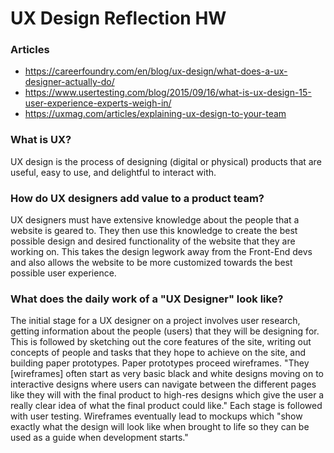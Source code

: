 # UX Design Reflection HW

### Articles
- https://careerfoundry.com/en/blog/ux-design/what-does-a-ux-designer-actually-do/
- https://www.usertesting.com/blog/2015/09/16/what-is-ux-design-15-user-experience-experts-weigh-in/
- https://uxmag.com/articles/explaining-ux-design-to-your-team

### What is UX?
UX design is the process of designing (digital or physical) products that are useful, easy to use, and delightful to interact with.

### How do UX designers add value to a product team?
UX designers must have extensive knowledge about the people that a website is geared to. They then use this knowledge to create the best possible design and desired functionality of the website that they are working on. This takes the design legwork away from the Front-End devs and also allows the website to be more customized towards the best possible user experience.

### What does the daily work of a "UX Designer" look like?
The initial stage for a UX designer on a project involves user research, getting information about the people (users) that they will be designing for. This is followed by sketching out the core features of the site, writing out concepts of people and tasks that they hope to achieve on the site, and building paper prototypes. Paper prototypes proceed wireframes. "They [wireframes] often start as very basic black and white designs moving on to interactive designs where users can navigate between the different pages like they will with the final product to high-res designs which give the user a really clear idea of what the final product could like." Each stage is followed with user testing. Wireframes eventually lead to mockups which "show exactly what the design will look like when brought to life so they can be used as a guide when development starts."

